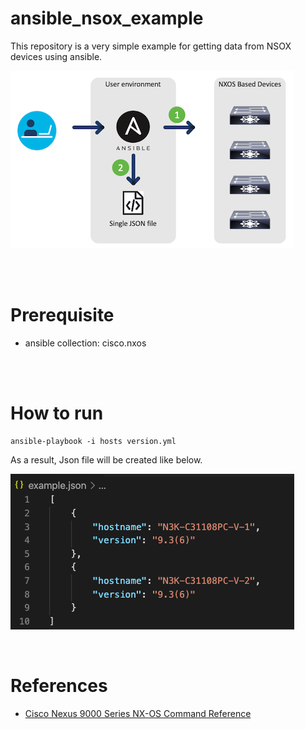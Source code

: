 # ansible_nsox_example
This repository is a very simple example for getting data from NSOX devices using ansible.

![overview](images/overview.png)

<br><br>
# Prerequisite
- ansible collection: cisco.nxos

<br><br>
# How to run
```
ansible-playbook -i hosts version.yml
```
As a result, Json file will be created like below.

![result](images/result.png)

<br>

# References
- [Cisco Nexus 9000 Series NX-OS Command Reference](https://www.cisco.com/c/en/us/td/docs/switches/datacenter/nexus9000/sw/7-x/command_references/configuration_commands/b_Using_N9K_Config_Commands/b_N9K_Bookmap_preface_011000.html)
